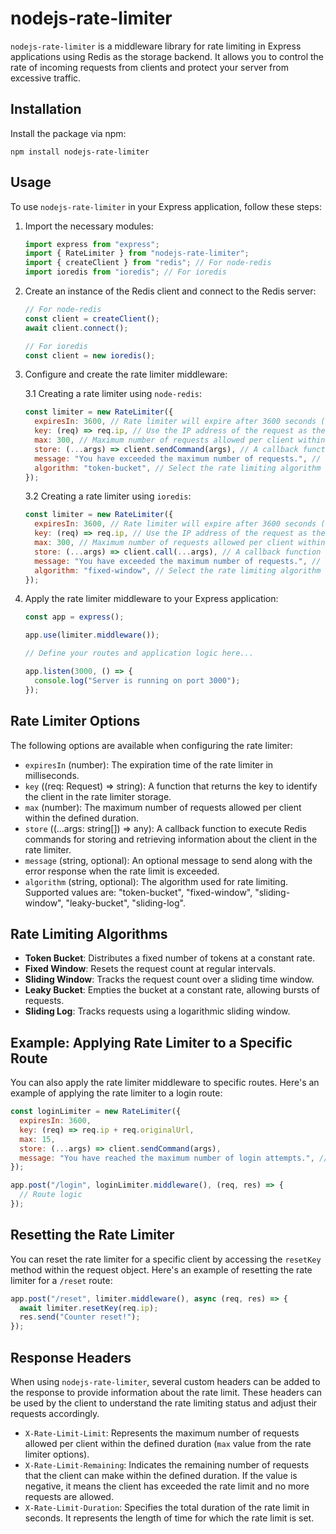 # nodejs-rate-limiter

`nodejs-rate-limiter` is a middleware library for rate limiting in Express applications using Redis as the storage backend. It allows you to control the rate of incoming requests from clients and protect your server from excessive traffic.

## Installation

Install the package via npm:

```shell
npm install nodejs-rate-limiter
```

## Usage

To use `nodejs-rate-limiter` in your Express application, follow these steps:

1. Import the necessary modules:

   ```javascript
   import express from "express";
   import { RateLimiter } from "nodejs-rate-limiter";
   import { createClient } from "redis"; // For node-redis
   import ioredis from "ioredis"; // For ioredis
   ```

2. Create an instance of the Redis client and connect to the Redis server:

   ```javascript
   // For node-redis
   const client = createClient();
   await client.connect();

   // For ioredis
   const client = new ioredis();
   ```

3. Configure and create the rate limiter middleware:

   3.1 Creating a rate limiter using `node-redis`:

   ```javascript
   const limiter = new RateLimiter({
     expiresIn: 3600, // Rate limiter will expire after 3600 seconds (1 hour)
     key: (req) => req.ip, // Use the IP address of the request as the key to identify the client
     max: 300, // Maximum number of requests allowed per client within the defined duration
     store: (...args) => client.sendCommand(args), // A callback function to execute Redis commands for storing and retrieving information about the client in the rate limiter
     message: "You have exceeded the maximum number of requests.", // Optional message to send when rate limit is exceeded
     algorithm: "token-bucket", // Select the rate limiting algorithm (optional, defaults to "token-bucket")
   });
   ```

   3.2 Creating a rate limiter using `ioredis`:

   ```javascript
   const limiter = new RateLimiter({
     expiresIn: 3600, // Rate limiter will expire after 3600 seconds (1 hour)
     key: (req) => req.ip, // Use the IP address of the request as the key to identify the client
     max: 300, // Maximum number of requests allowed per client within the defined duration
     store: (...args) => client.call(...args), // A callback function to execute Redis commands for storing and retrieving information about the client in the rate limiter
     message: "You have exceeded the maximum number of requests.", // Optional message to send when rate limit is exceeded
     algorithm: "fixed-window", // Select the rate limiting algorithm (optional, defaults to "token-bucket")
   });
   ```

4. Apply the rate limiter middleware to your Express application:

   ```javascript
   const app = express();

   app.use(limiter.middleware());

   // Define your routes and application logic here...

   app.listen(3000, () => {
     console.log("Server is running on port 3000");
   });
   ```

## Rate Limiter Options

The following options are available when configuring the rate limiter:

- `expiresIn` (number): The expiration time of the rate limiter in milliseconds.
- `key` ((req: Request) => string): A function that returns the key to identify the client in the rate limiter storage.
- `max` (number): The maximum number of requests allowed per client within the defined duration.
- `store` ((...args: string[]) => any): A callback function to execute Redis commands for storing and retrieving information about the client in the rate limiter.
- `message` (string, optional): An optional message to send along with the error response when the rate limit is exceeded.
- `algorithm` (string, optional): The algorithm used for rate limiting. Supported values are: "token-bucket", "fixed-window", "sliding-window", "leaky-bucket", "sliding-log".

## Rate Limiting Algorithms

- **Token Bucket**: Distributes a fixed number of tokens at a constant rate.
- **Fixed Window**: Resets the request count at regular intervals.
- **Sliding Window**: Tracks the request count over a sliding time window.
- **Leaky Bucket**: Empties the bucket at a constant rate, allowing bursts of requests.
- **Sliding Log**: Tracks requests using a logarithmic sliding window.

## Example: Applying Rate Limiter to a Specific Route

You can also apply the rate limiter middleware to specific routes. Here's an example of applying the rate limiter to a login route:

```javascript
const loginLimiter = new RateLimiter({
  expiresIn: 3600,
  key: (req) => req.ip + req.originalUrl,
  max: 15,
  store: (...args) => client.sendCommand(args),
  message: "You have reached the maximum number of login attempts.", // Optional message to send when rate limit is exceeded
});

app.post("/login", loginLimiter.middleware(), (req, res) => {
  // Route logic
});
```

## Resetting the Rate Limiter

You can reset the rate limiter for a specific client by accessing the `resetKey` method within the request object. Here's an example of resetting the rate limiter for a `/reset` route:

```javascript
app.post("/reset", limiter.middleware(), async (req, res) => {
  await limiter.resetKey(req.ip);
  res.send("Counter reset!");
});
```

## Response Headers

When using `nodejs-rate-limiter`, several custom headers can be added to the response to provide information about the rate limit. These headers can be used by the client to understand the rate limiting status and adjust their requests accordingly.

- `X-Rate-Limit-Limit`: Represents the maximum number of requests allowed per client within the defined duration (`max` value from the rate limiter options).
- `X-Rate-Limit-Remaining`: Indicates the remaining number of requests that the client can make within the defined duration. If the value is negative, it means the client has exceeded the rate limit and no more requests are allowed.
- `X-Rate-Limit-Duration`: Specifies the total duration of the rate limit in seconds. It represents the length of time for which the rate limit is set.
